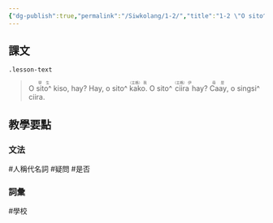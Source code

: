 ```yaml
---
{"dg-publish":true,"permalink":"/Siwkolang/1-2/","title":"1-2 \"O sito^ kako\"","created":"","updated":""}
---
```



## 課文

`.lesson-text`
> O <ruby>sito^<rt>學生</rt></ruby> kiso, hay?
> Hay, o sito^ <ruby>kako<rt>（主格）<br>我</rt></ruby>.
> O sito^ <ruby>ciira<rt>（主格）<br>伊</rt></ruby> hay?
> <ruby>Caay<rt>毋是</rt></ruby>, o singsi^ ciira.

## 教學要點

### 文法
#人稱代名詞 #疑問 #是否 

### 詞彙
#學校 